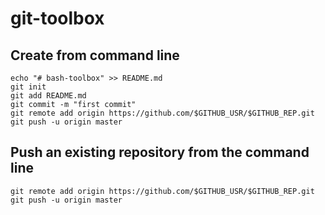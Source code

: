 # git-toolbox

## Create from command line
    echo "# bash-toolbox" >> README.md
    git init
    git add README.md
    git commit -m "first commit"
    git remote add origin https://github.com/$GITHUB_USR/$GITHUB_REP.git
    git push -u origin master

## Push an existing repository from the command line
    git remote add origin https://github.com/$GITHUB_USR/$GITHUB_REP.git
    git push -u origin master
